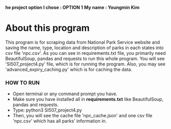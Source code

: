 **he project option I chose : OPTION 1**
**My name : Youngmin Kim**


# About this program
This program is for scraping data from National Park Service website and saving the name, type, location and description of parks in each states into csv file 'npc.csv'. As you can see in requirements.txt file, you primarily need BeautifulSoup, pandas and requests to run this whole program.
You will see 'SI507_project4.py' file, which is for running the program. Also, you may see 'advanced_expiry_caching.py' which is for caching the data.


### HOW TO RUN
* Open terminal or any command prompt you have.
* Make sure you have installed all in **requirements.txt** like BeautifulSoup, pandas and requests.
* Type: python3 SI507_project4.py
* Then, you will see the cache file 'npc_cache.json' and one csv file 'npc.csv' which has all parks' information in. 